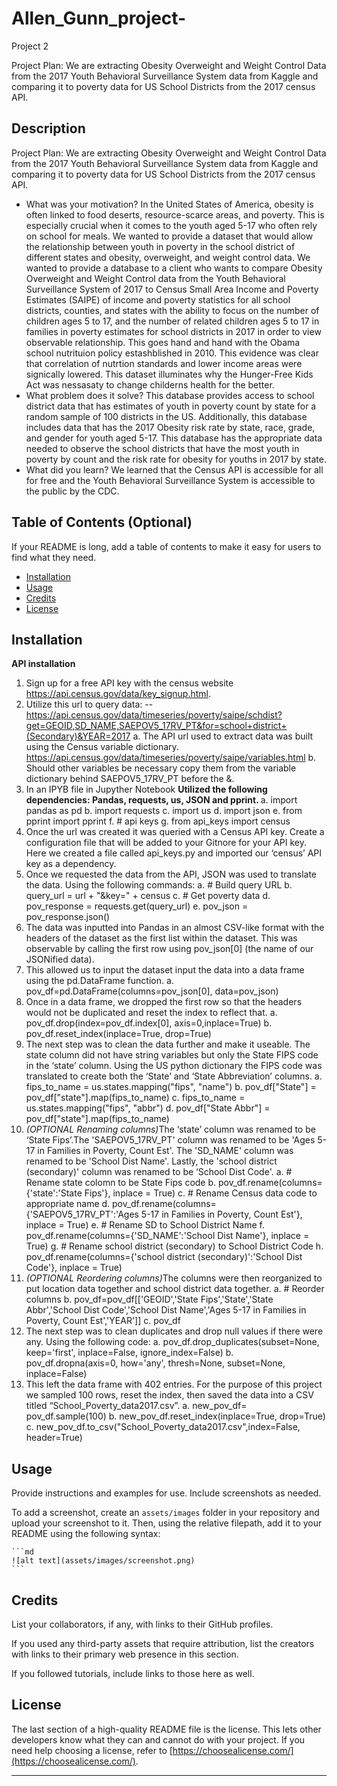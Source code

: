 # Allen_Gunn_project-
Project 2 

Project Plan: We are extracting Obesity Overweight and Weight Control Data from the 2017 Youth Behavioral Surveillance System data from Kaggle and comparing it to poverty data for US School Districts from the 2017 census API.



## Description
Project Plan: We are extracting Obesity Overweight and Weight Control Data from the 2017 Youth Behavioral Surveillance System data from Kaggle and comparing it to poverty data for US School Districts from the 2017 census API.

- What was your motivation? 
In the United States of America, obesity is often linked to food deserts, resource-scarce areas, and poverty. This is especially crucial when it comes to the youth aged 5-17 who often rely on school for meals. We wanted to provide a dataset that would allow the relationship between youth in poverty in the school district of different states and obesity, overweight, and weight control data.
We wanted to provide a database to a client who wants to compare Obesity Overweight and Weight Control data from the  Youth Behavioral Surveillance System of 2017 to Census Small Area Income and Poverty Estimates (SAIPE) of income and poverty statistics for all school districts, counties, and states with the ability to focus on the number of children ages 5 to 17, and the number of related children ages 5 to 17 in families in poverty estimates for school districts in 2017 in order to view observable relationship. 
This goes hand and hand with the Obama school nutrituion policy estashblished in 2010. This evidence was clear that correlation of nutrtion standards and lower income areas were signically lowered. This dataset illuminates why the Hunger-Free Kids Act was nessasaty to change childerns health for the better. 
- What problem does it solve?
This database provides access to school district data that has estimates of youth in poverty count by state for a random sample of 100 districts in the US. Additionally, this database includes data that has the 2017 Obesity risk rate by state, race, grade, and gender for youth aged 5-17. This database has the appropriate data needed to observe the school districts that have the most youth in poverty by count and the risk rate for obesity for youths in 2017 by state. 
- What did you learn?
We learned that the Census API is accessible for all for free and the Youth Behavioral Surveillance System is accessible to the public by the CDC.  


## Table of Contents (Optional)

If your README is long, add a table of contents to make it easy for users to find what they need.

- [Installation](#installation)
- [Usage](#usage)
- [Credits](#credits)
- [License](#license)

## Installation

<b> API installation</b>
<br>
1.	Sign up for a free API key with the census website https://api.census.gov/data/key_signup.html.
2.	Utilize this url to query data: --https://api.census.gov/data/timeseries/poverty/saipe/schdist?get=GEOID,SD_NAME,SAEPOV5_17RV_PT&for=school+district+(Secondary)&YEAR=2017
a.	The API url used to extract data was built using the Census variable dictionary. https://api.census.gov/data/timeseries/poverty/saipe/variables.html 
b.	Should other variables be necessary copy them from the variable dictionary behind SAEPOV5_17RV_PT before the &.
1.	In an IPYB file in Jupyther Notebook <b>Utilized the following dependencies: Pandas, requests, us, JSON and pprint. </b>
a.	import pandas as pd 
b.	import requests 
c.	import us
d.	import json
e.	from pprint import pprint 
f.	# api keys
g.	from api_keys import census
2.	Once the url was created it was queried with a Census API key. Create a configuration file that will be added to your Gitnore for your API key. Here we created a file called api_keys.py and imported our ‘census’ API key as a dependency. 
3.	 Once we requested the data from the API, JSON was used to translate the data. Using the following commands: 
a.	# Build query URL
b.	query_url = url + "&key=" + census 
c.	# Get poverty data
d.	pov_response = requests.get(query_url)
e.	pov_json = pov_response.json()
4.	The data was inputted into Pandas in an almost CSV-like format with the headers of the dataset as the first list within the dataset. This was observable by calling the first row using pov_json[0] (the name of our JSONified data). 
5.	This allowed us to input the dataset input the data into a data frame using the pd.DataFrame function. 
a.	pov_df=pd.DataFrame(columns=pov_json[0], data=pov_json)
6.	Once in a data frame, we dropped the first row so that the headers would not be duplicated and reset the index to reflect that. 
a.	pov_df.drop(index=pov_df.index[0], axis=0,inplace=True)
b.	pov_df.reset_index(inplace=True, drop=True)
7.	The next step was to clean the data further and make it useable. The state column did not have string variables but only the State FIPS code in the ‘state’ column. Using the US python dictionary the FIPS code was translated to create both the ‘State’ and ‘State Abbreviation’ columns. 
a.	fips_to_name = us.states.mapping("fips", "name")
b.	pov_df["State"] = pov_df["state"].map(fips_to_name)
c.	fips_to_name = us.states.mapping("fips", "abbr")
d.	pov_df["State Abbr"] = pov_df["state"].map(fips_to_name)
8.	<i>(OPTIONAL Renaming columns)</i>The ‘state’ column was renamed to be ‘State Fips’.The 'SAEPOV5_17RV_PT' column was renamed to be 'Ages 5-17 in Families in Poverty, Count Est'. The 'SD_NAME' column was renamed to be 'School Dist Name'. Lastly, the 'school district (secondary)' column was renamed to be ‘School Dist Code'.
a.	# Rename state colomn to be State Fips code
b.	pov_df.rename(columns={'state':'State Fips'}, inplace = True)
c.	# Rename Census data code to appropriate name
d.	pov_df.rename(columns={'SAEPOV5_17RV_PT':'Ages 5-17 in Families in Poverty, Count Est'}, inplace = True)
e.	# Rename SD to School District Name
f.	pov_df.rename(columns={'SD_NAME':'School Dist Name'}, inplace = True)
g.	# Rename school district (secondary) to School District Code
h.	pov_df.rename(columns={'school district (secondary)':'School Dist Code'}, inplace = True)
9.	<i>(OPTIONAL Reordering columns)</i>The columns were then reorganized to put location data together and school district data together. 
a.	# Reorder columns 
b.	pov_df=pov_df[['GEOID','State Fips','State','State Abbr','School Dist Code','School Dist Name','Ages 5-17 in Families in Poverty, Count Est','YEAR']]
c.	pov_df
10.	 The next step was to clean duplicates and drop null values if there were any. Using the following code: 
a.	pov_df.drop_duplicates(subset=None, keep='first', inplace=False, ignore_index=False)
b.	pov_df.dropna(axis=0, how='any', thresh=None, subset=None, inplace=False)
11.	This left the data frame with 402 entries. For the purpose of this project we sampled 100 rows, reset the index, then saved the data into a CSV titled “School_Poverty_data2017.csv”.
a.	new_pov_df= pov_df.sample(100)
b.	new_pov_df.reset_index(inplace=True, drop=True)
c.	new_pov_df.to_csv("School_Poverty_data2017.csv",index=False, header=True)


## Usage

Provide instructions and examples for use. Include screenshots as needed.

To add a screenshot, create an `assets/images` folder in your repository and upload your screenshot to it. Then, using the relative filepath, add it to your README using the following syntax:

    ```md
    ![alt text](assets/images/screenshot.png)
    ```

## Credits

List your collaborators, if any, with links to their GitHub profiles.

If you used any third-party assets that require attribution, list the creators with links to their primary web presence in this section.

If you followed tutorials, include links to those here as well.

## License

The last section of a high-quality README file is the license. This lets other developers know what they can and cannot do with your project. If you need help choosing a license, refer to [https://choosealicense.com/](https://choosealicense.com/).

---
